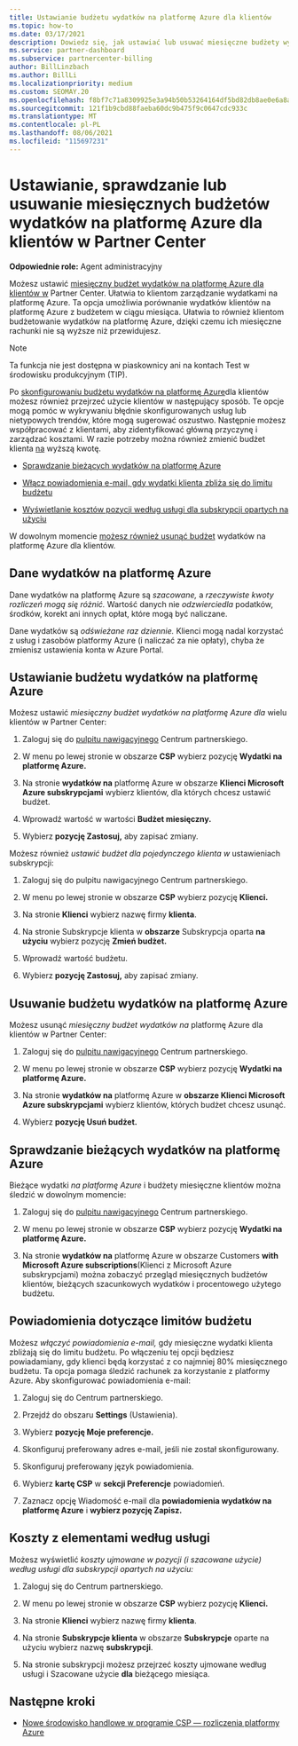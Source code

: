 ```yaml
---
title: Ustawianie budżetu wydatków na platformę Azure dla klientów
ms.topic: how-to
ms.date: 03/17/2021
description: Dowiedz się, jak ustawiać lub usuwać miesięczne budżety wydatków na platformę Azure dla klientów, a także jak wyświetlać dane wydatków na platformie Azure i ustawiać powiadomienia dotyczące budżetu.
ms.service: partner-dashboard
ms.subservice: partnercenter-billing
author: BillLinzbach
ms.author: BillLi
ms.localizationpriority: medium
ms.custom: SEOMAY.20
ms.openlocfilehash: f8bf7c71a8309925e3a94b50b53264164df5bd82db8ae0e6a8a62a339d6eb9a9
ms.sourcegitcommit: 121f1b9cbd88faeba60dc9b475f9c0647cdc933c
ms.translationtype: MT
ms.contentlocale: pl-PL
ms.lasthandoff: 08/06/2021
ms.locfileid: "115697231"
---
```

# <a name="set-check-or-remove-monthly-azure-spending-budgets-for-customers-in-partner-center"></a>Ustawianie, sprawdzanie lub usuwanie miesięcznych budżetów wydatków na platformę Azure dla klientów w Partner Center

**Odpowiednie role:** Agent administracyjny

Możesz ustawić [miesięczny budżet wydatków na platformę Azure dla klientów w](#set-azure-spending-budget) Partner Center. Ułatwia to klientom zarządzanie wydatkami na platformę Azure. Ta opcja umożliwia porównanie wydatków klientów na platformę Azure z budżetem w ciągu miesiąca. Ułatwia to również klientom budżetowanie wydatków na platformę Azure, dzięki czemu ich miesięczne rachunki nie są wyższe niż przewidujesz.

> [!NOTE]  
> Ta funkcja nie jest dostępna w piaskownicy ani na kontach Test w środowisku produkcyjnym (TIP).

Po [skonfigurowaniu budżetu wydatków na platformę Azure](#set-azure-spending-budget)dla klientów możesz również przejrzeć użycie klientów w następujący sposób. Te opcje mogą pomóc w wykrywaniu błędnie skonfigurowanych usług lub nietypowych trendów, które mogą sugerować oszustwo. Następnie możesz współpracować z klientami, aby zidentyfikować główną przyczynę i zarządzać kosztami. W razie potrzeby można również zmienić budżet klienta [na](#set-azure-spending-budget) wyższą kwotę.

- [Sprawdzanie bieżących wydatków na platformę Azure](#check-current-azure-spending)

- [Włącz powiadomienia e-mail, gdy wydatki klienta zbliża się do limitu budżetu](#notifications-for-budget-limits)

- [Wyświetlanie kosztów pozycji według usługi dla subskrypcji opartych na użyciu](#itemized-costs-by-service)

W dowolnym momencie [możesz również usunąć budżet](#remove-azure-spending-budget) wydatków na platformę Azure dla klientów.

## <a name="azure-spending-data"></a>Dane wydatków na platformę Azure

Dane wydatków na platformę Azure są *szacowane,* a *rzeczywiste kwoty rozliczeń mogą się różnić.* Wartość danych nie *odzwierciedla* podatków, środków, korekt ani innych opłat, które mogą być naliczane.

Dane wydatków są *odświeżane raz dziennie.* Klienci mogą nadal korzystać z usług i zasobów platformy Azure (i naliczać za nie opłaty), chyba że zmienisz ustawienia konta w Azure Portal.

## <a name="set-azure-spending-budget"></a>Ustawianie budżetu wydatków na platformę Azure

Możesz ustawić *miesięczny budżet wydatków na platformę Azure dla* wielu klientów w Partner Center:

1. Zaloguj się do [pulpitu nawigacyjnego](https://partner.microsoft.com/dashboard/) Centrum partnerskiego.

2. W menu po lewej stronie w obszarze **CSP** wybierz pozycję **Wydatki na platformę Azure.**

3. Na stronie **wydatków na** platformę Azure w obszarze **Klienci Microsoft Azure subskrypcjami** wybierz klientów, dla których chcesz ustawić budżet.

4. Wprowadź wartość w wartości **Budżet miesięczny.**

5. Wybierz **pozycję Zastosuj,** aby zapisać zmiany.

Możesz również *ustawić budżet dla pojedynczego klienta w* ustawieniach subskrypcji:

1. Zaloguj się do pulpitu nawigacyjnego Centrum partnerskiego.

2. W menu po lewej stronie w obszarze **CSP** wybierz pozycję **Klienci.**

3. Na stronie **Klienci** wybierz nazwę firmy **klienta**.

4. Na stronie Subskrypcje klienta w **obszarze** Subskrypcja oparta **na użyciu** wybierz pozycję **Zmień budżet.**

5. Wprowadź wartość budżetu.

6. Wybierz **pozycję Zastosuj,** aby zapisać zmiany.

## <a name="remove-azure-spending-budget"></a>Usuwanie budżetu wydatków na platformę Azure

Możesz usunąć *miesięczny budżet wydatków na* platformę Azure dla klientów w Partner Center:

1. Zaloguj się do [pulpitu nawigacyjnego](https://partner.microsoft.com/dashboard/) Centrum partnerskiego.

2. W menu po lewej stronie w obszarze **CSP** wybierz pozycję **Wydatki na platformę Azure.**

3. Na stronie **wydatków na** platformę Azure w **obszarze Klienci Microsoft Azure subskrypcjami** wybierz klientów, których budżet chcesz usunąć.

4. Wybierz **pozycję Usuń budżet.**

## <a name="check-current-azure-spending"></a>Sprawdzanie bieżących wydatków na platformę Azure

Bieżące wydatki *na platformę Azure* i budżety miesięczne klientów można śledzić w dowolnym momencie:

1. Zaloguj się do [pulpitu nawigacyjnego](https://partner.microsoft.com/dashboard/) Centrum partnerskiego.

2. W menu po lewej stronie w obszarze **CSP** wybierz pozycję **Wydatki na platformę Azure.**

3. Na stronie **wydatków na** platformę Azure w obszarze Customers **with Microsoft Azure subscriptions**(Klienci z Microsoft Azure subskrypcjami) można zobaczyć przegląd miesięcznych budżetów klientów, bieżących szacunkowych wydatków i procentowego użytego budżetu.

## <a name="notifications-for-budget-limits"></a>Powiadomienia dotyczące limitów budżetu

Możesz *włączyć powiadomienia e-mail,* gdy miesięczne wydatki klienta zbliżają się do limitu budżetu. Po włączeniu tej opcji będziesz powiadamiany, gdy klienci będą korzystać z co najmniej 80% miesięcznego budżetu. Ta opcja pomaga śledzić rachunek za korzystanie z platformy Azure. Aby skonfigurować powiadomienia e-mail:

1. Zaloguj się do Centrum partnerskiego.

2. Przejdź do obszaru **Settings** (Ustawienia).

3. Wybierz **pozycję Moje preferencje.**

4. Skonfiguruj preferowany adres e-mail, jeśli nie został skonfigurowany.

5. Skonfiguruj preferowany język powiadomienia.

6. Wybierz **kartę CSP** w **sekcji Preferencje** powiadomień.

7. Zaznacz opcję Wiadomość e-mail dla **powiadomienia wydatków na platformę Azure** i **wybierz pozycję Zapisz.**


## <a name="itemized-costs-by-service"></a>Koszty z elementami według usługi

Możesz wyświetlić *koszty ujmowane w pozycji (i szacowane użycie) według usługi dla subskrypcji opartych na użyciu:*

1. Zaloguj się do Centrum partnerskiego.

2. W menu po lewej stronie w obszarze **CSP** wybierz pozycję **Klienci.**

3. Na stronie **Klienci** wybierz nazwę firmy **klienta**.

4. Na stronie **Subskrypcje klienta** w obszarze **Subskrypcje** oparte na użyciu wybierz nazwę **subskrypcji**.

5. Na stronie subskrypcji możesz przejrzeć  koszty ujmowane według usługi i Szacowane użycie **dla** bieżącego miesiąca.


## <a name="next-steps"></a>Następne kroki

- [Nowe środowisko handlowe w programie CSP — rozliczenia platformy Azure](azure-plan-billing.md)
